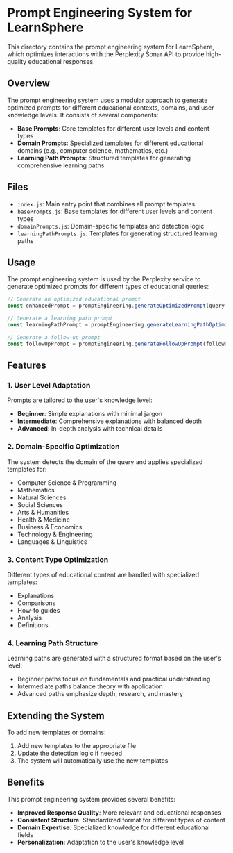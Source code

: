 # Prompt Engineering System for LearnSphere

This directory contains the prompt engineering system for LearnSphere, which optimizes interactions with the Perplexity Sonar API to provide high-quality educational responses.

## Overview

The prompt engineering system uses a modular approach to generate optimized prompts for different educational contexts, domains, and user knowledge levels. It consists of several components:

- **Base Prompts**: Core templates for different user levels and content types
- **Domain Prompts**: Specialized templates for different educational domains (e.g., computer science, mathematics, etc.)
- **Learning Path Prompts**: Structured templates for generating comprehensive learning paths

## Files

- `index.js`: Main entry point that combines all prompt templates
- `basePrompts.js`: Base templates for different user levels and content types
- `domainPrompts.js`: Domain-specific templates and detection logic
- `learningPathPrompts.js`: Templates for generating structured learning paths

## Usage

The prompt engineering system is used by the Perplexity service to generate optimized prompts for different types of educational queries:

```javascript
// Generate an optimized educational prompt
const enhancedPrompt = promptEngineering.generateOptimizedPrompt(query, userContext, contentType);

// Generate a learning path prompt
const learningPathPrompt = promptEngineering.generateLearningPathOptimizedPrompt(topic, userContext);

// Generate a follow-up prompt
const followUpPrompt = promptEngineering.generateFollowUpPrompt(followUpQuery, userContext);
```

## Features

### 1. User Level Adaptation

Prompts are tailored to the user's knowledge level:

- **Beginner**: Simple explanations with minimal jargon
- **Intermediate**: Comprehensive explanations with balanced depth
- **Advanced**: In-depth analysis with technical details

### 2. Domain-Specific Optimization

The system detects the domain of the query and applies specialized templates for:

- Computer Science & Programming
- Mathematics
- Natural Sciences
- Social Sciences
- Arts & Humanities
- Health & Medicine
- Business & Economics
- Technology & Engineering
- Languages & Linguistics

### 3. Content Type Optimization

Different types of educational content are handled with specialized templates:

- Explanations
- Comparisons
- How-to guides
- Analysis
- Definitions

### 4. Learning Path Structure

Learning paths are generated with a structured format based on the user's level:

- Beginner paths focus on fundamentals and practical understanding
- Intermediate paths balance theory with application
- Advanced paths emphasize depth, research, and mastery

## Extending the System

To add new templates or domains:

1. Add new templates to the appropriate file
2. Update the detection logic if needed
3. The system will automatically use the new templates

## Benefits

This prompt engineering system provides several benefits:

- **Improved Response Quality**: More relevant and educational responses
- **Consistent Structure**: Standardized format for different types of content
- **Domain Expertise**: Specialized knowledge for different educational fields
- **Personalization**: Adaptation to the user's knowledge level
